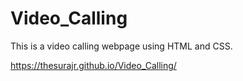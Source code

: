 # Video_Calling
This is a video calling webpage using HTML and CSS.

https://thesurajr.github.io/Video_Calling/
